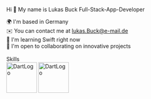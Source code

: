 Hi 👋 My name is Lukas Buck
Full-Stack-App-Developer

🌍 I'm based in Germany<br>
✉️ You can contact me at lukas.Buck@e-mail.de <br>
🧠 I'm learning Swift right now<br>
🤝 I'm open to collaborating on innovative projects<br>
<br>
Skills
<br>
<a href="https://dart.dev/"><img alt="DartLogo" src="https://upload.wikimedia.org/wikipedia/commons/thumb/c/c6/Dart_logo.png/600px-Dart_logo.png?20220718193800" width="80" 
     height="80" ><a>
<a href="https://flutter.dev/"><img alt="DartLogo" src="https://pixlok.com/wp-content/uploads/2021/05/flutter-logo-768x768.jpg" width="80" 
     height="80" ><a>
